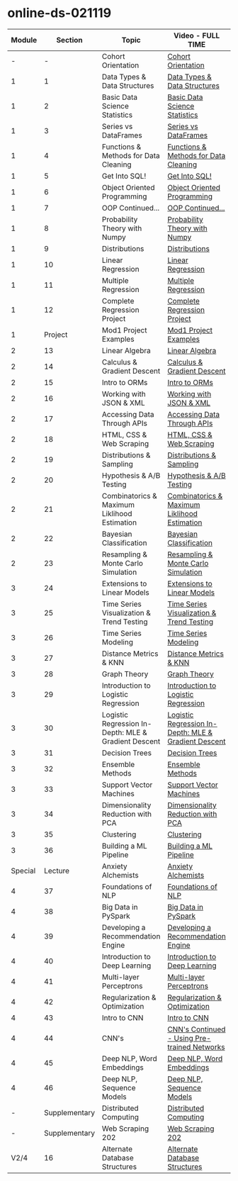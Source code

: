 # online-ds-021119
| **Module** | **Section** | **Topic**       | **Video - FULL TIME**        | **Video - PART TIME** |
| ---------- | ----------- | --------------- | ---------------------------- | --------------------- |
| -          | -           | Cohort Orientation | [Cohort Orientation](https://youtu.be/-GltRwac6zw) | [Cohort Orientation](https://youtu.be/iTXcg9BCwzw) 
| 1          | 1           | Data Types & Data Structures | [Data Types & Data Structures](https://youtu.be/uqBofN6WZcU) | [Data Types & Data Structures](https://youtu.be/ZjSx2L8vBbI) 
| 1          | 2           | Basic Data Science Statistics | [Basic Data Science Statistics](https://youtu.be/uqBofN6WZcU) | [Basic Data Science Statistics]() 
| 1          | 3           | Series vs DataFrames | [Series vs DataFrames](https://youtu.be/QaaK6bOVgKo) | [Series vs DataFrames](https://youtu.be/DTVjtn_kmQ8) 
| 1          | 4           | Functions & Methods for Data Cleaning | [Functions & Methods for Data Cleaning](https://youtu.be/LZvQOfrYAZI) | [Data Types & Data Structures](https://youtu.be/y_2vIxo-IuA) 
| 1          | 5           | Get Into SQL! | [Get Into SQL!](https://youtu.be/-C5JvcCsvwg) | [Get Into SQL!](https://youtu.be/TCuLoGAuPOo) 
| 1          | 6           | Object Oriented Programming | [Object Oriented Programming](https://youtu.be/pN4BgBb2NrU) | [Object Oriented Programming]() 
| 1          | 7           | OOP Continued... | [OOP Continued...](https://youtu.be/5dexsSdvs5g) | [OOP Continued...](https://youtu.be/426GbeADm14) 
| 1          | 8           | Probability Theory with Numpy | [Probability Theory with Numpy](https://youtu.be/R7-HF-boJoU) | [Probability Theory with Numpy](https://youtu.be/T79xrRLL8kY) 
| 1          | 9           | Distributions | [Distributions](https://youtu.be/4U8AOf1RDLY) | [Distributions](https://youtu.be/SHHlOaKmIc8) 
| 1          | 10           | Linear Regression | [Linear Regression](https://youtu.be/HBHYTM_lBpA) | [Linear Regression](https://youtu.be/Vv0XiwawZU8)
| 1          | 11           | Multiple Regression | [Multiple Regression](https://youtu.be/BooKsUOq7Qk) | [Multiple Regression](https://youtu.be/vVLgZ6FTXEE) 
| 1          | 12           | Complete Regression Project | [Complete Regression Project](https://youtu.be/xpx1Czx7O64) | [Complete Regression Project](https://youtu.be/FsOm1yQ2JjM) 
| 1          | Project      | Mod1 Project Examples | [Mod1 Project Examples](https://youtu.be/QILZMUrVcsk) | [Mod1 Project Examples]()
| 2          | 13           | Linear Algebra | [Linear Algebra](https://youtu.be/DqbY1Ra0xro) | [Linear Algebra]()
| 2          | 14           | Calculus & Gradient Descent | [Calculus & Gradient Descent](https://youtu.be/SBhzvA03y64) | [Calculus & Gradient Descent](https://youtu.be/yaPptvOMrns)
| 2          | 15           | Intro to ORMs | [Intro to ORMs](https://youtu.be/8tygjzhsHIg) | [Intro to ORMs](https://youtu.be/MNj-NOkhtXs)
| 2          | 16           | Working with JSON & XML | [Working with JSON & XML](https://youtu.be/Kw6e-utq2os) | [Working with JSON & XML](https://youtu.be/EOhYT2_iuMY)
| 2          | 17           | Accessing Data Through APIs | [Accessing Data Through APIs](https://youtu.be/VpTXSsgI5lE) | [Accessing Data Through APIs](https://youtu.be/2eKZk9iN1zE)
| 2          | 18           | HTML, CSS & Web Scraping | [HTML, CSS & Web Scraping](https://youtu.be/6CnMbns5j4s) | [HTML, CSS & Web Scraping](https://youtu.be/No9k3CHs0fU)
| 2          | 19           | Distributions & Sampling | [Distributions & Sampling](https://youtu.be/czA__xdRywM) | [Distributions & Sampling](https://youtu.be/K3SZiy44qCA)
| 2          | 20           | Hypothesis & A/B Testing | [Hypothesis & A/B Testing](https://youtu.be/UsU2h73CjoU) | [Hypothesis & A/B Testing](https://youtu.be/EtqVnbcBkHk)
| 2          | 21           | Combinatorics & Maximum Liklihood Estimation | [Combinatorics & Maximum Liklihood Estimation](https://youtu.be/C9wao6q1FmA) | [Combinatorics & Maximum Liklihood Estimation](https://youtu.be/PACW82b64VQ)
| 2          | 22           | Bayesian Classification | [Bayesian Classification](https://youtu.be/CDYZgB73reI) | [Bayesian Classification](https://youtu.be/gIH6wWNsJtw)
| 2          | 23           | Resampling & Monte Carlo Simulation | [Resampling & Monte Carlo Simulation](https://youtu.be/UBtte80oKtQ) | [Resampling & Monte Carlo Simulation](https://youtu.be/0O05GTr_W3w)
| 3          | 24           | Extensions to Linear Models | [Extensions to Linear Models]() | [Extensions to Linear Models](https://youtu.be/AUsuYhdRLac)
| 3          | 25           | Time Series Visualization & Trend Testing | [Time Series Visualization & Trend Testing](https://youtu.be/P1qx1Qyuoio) | [Time Series Visualization & Trend Testing](https://youtu.be/Sg70vALNadQ)
| 3          | 26           | Time Series Modeling | [Time Series Modeling](https://youtu.be/aSc_gVR2Jso) | [Time Series Modeling](https://youtu.be/W9LE3T1tpZs)
| 3          | 27           | Distance Metrics & KNN | [Distance Metrics & KNN](https://youtu.be/YQ3sKO4FA2s) | [Distance Metrics & KNN]()
| 3          | 28           | Graph Theory | [Graph Theory]() | [Graph Theory]()
| 3          | 29           | Introduction to Logistic Regression | [Introduction to Logistic Regression](https://youtu.be/JBTDvRyMxjw) | [Introduction to Logistic Regression]()
| 3          | 30           | Logistic Regression In-Depth: MLE & Gradient Descent | [Logistic Regression In-Depth: MLE & Gradient Descent]() | [Logistic Regression In-Depth: MLE & Gradient Descent]()
| 3          | 31           | Decision Trees | [Decision Trees](https://youtu.be/3oLEpFD8Rww) | [Decision Trees]()
| 3          | 32           | Ensemble Methods | [Ensemble Methods](https://youtu.be/Vwcuw8Ripuc) | [Ensemble Methods]()
| 3          | 33           | Support Vector Machines | [Support Vector Machines](https://youtu.be/gr3rA1wJJgI) | [Support Vector Machines]()
| 3          | 34           | Dimensionality Reduction with PCA | [Dimensionality Reduction with PCA](https://youtu.be/aoJuLViJwEM) | [Dimensionality Reduction with PCA]()
| 3          | 35           | Clustering | [Clustering]() | [Clustering]()
| 3          | 36           | Building a ML Pipeline | [Building a ML Pipeline](https://youtu.be/Zw7BRIEK07E) | [Building a ML Pipeline]()
| Special    | Lecture      | Anxiety Alchemists | [Anxiety Alchemists](https://youtu.be/PoX7kappBbc) | [Anxiety Alchemists](https://youtu.be/PoX7kappBbc)
| 4          | 37           | Foundations of NLP | [Foundations of NLP](https://youtu.be/P_rZsyoQDn8) | [Foundations of NLP]()
| 4          | 38           | Big Data in PySpark | [Big Data in PySpark](https://youtu.be/P_rZsyoQDn8) | [Big Data in PySpark]()
| 4          | 39           | Developing a Recommendation Engine | [Developing a Recommendation Engine](https://youtu.be/mKthRvkfrT0) | [Developing a Recommendation Engine]()
| 4          | 40           | Introduction to Deep Learning | [Introduction to Deep Learning](https://youtu.be/iKD8dQ2uW3Q) | [Introduction to Deep Learning]()
| 4          | 41           | Multi-layer Perceptrons | [Multi-layer Perceptrons](https://youtu.be/HQFGeB1TtX8) | [Multi-layer Perceptrons]()
| 4          | 42           | Regularization & Optimization | [Regularization & Optimization](https://youtu.be/9Vd8C8et4ro) | [Regularization & Optimization]()
| 4          | 43           | Intro to CNN | [Intro to CNN](https://youtu.be/JW6ATu6qPm0) | [Intro to CNN]()
| 4          | 44           | CNN's | [CNN's Continued - Using Pre-trained Networks](https://youtu.be/caxpmCBuGP4) | [CNN's Continued - Using Pre-trained Networks]()
| 4          | 45           | Deep NLP, Word Embeddings | [Deep NLP, Word Embeddings](https://youtu.be/O3yA4gCZsxY) | [Deep NLP, Word Embeddings]()
| 4          | 46           | Deep NLP, Sequence Models | [Deep NLP, Sequence Models](https://youtu.be/5prmWSKrwOI) | [Deep NLP, Sequence Models]()
| -          | Supplementary| Distributed Computing | [Distributed Computing](https://youtu.be/YKndI-HwA90) | [Distributed Computing]()
| -          | Supplementary| Web Scraping 202 | [Web Scraping 202](https://youtu.be/kWcLEqVr2l8) | [Web Scraping 202]()
| V2/4       | 16| Alternate Database Structures | [Alternate Database Structures](https://youtu.be/kWcLEqVr2l8) | [Alternater Database Structures](https://youtu.be/u9rHgWXVvBA)
